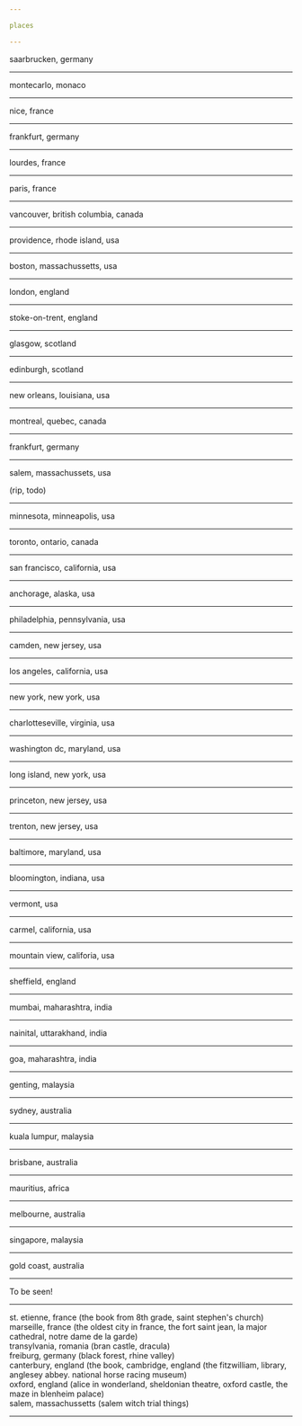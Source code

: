 ```yaml
---

places 

---
```


saarbrucken, germany

---

montecarlo, monaco

---

nice, france

---

frankfurt, germany

---

lourdes, france

---

paris, france

---

vancouver, british columbia, canada

---

providence, rhode island, usa

---

boston, massachussetts, usa

---

london, england

---

stoke-on-trent, england

---

glasgow, scotland

---

edinburgh, scotland

---

new orleans, louisiana, usa

---

montreal, quebec, canada

---

frankfurt, germany

---

salem, massachussets, usa

(rip, todo)

---

minnesota, minneapolis, usa

---

toronto, ontario, canada

---

san francisco, california, usa

---

anchorage, alaska, usa

---

philadelphia, pennsylvania, usa

---

camden, new jersey, usa

---

los angeles, california, usa

---

new york, new york, usa

---

charlotteseville, virginia, usa

---

washington dc, maryland, usa

---

long island, new york, usa

---

princeton, new jersey, usa

---

trenton, new jersey, usa

---

baltimore, maryland, usa

---

bloomington, indiana, usa

---

vermont, usa

---

carmel, california, usa

---

mountain view, califoria, usa

---

sheffield, england

---

mumbai, maharashtra, india

---

nainital, uttarakhand, india

---

goa, maharashtra, india

---

genting, malaysia

---

sydney, australia

---

kuala lumpur, malaysia

---

brisbane, australia 

---

mauritius, africa

---

melbourne, australia

---

singapore, malaysia

---

gold coast, australia

---

To be seen!

---

st. etienne, france (the book from 8th grade, saint stephen's church)  
marseille, france (the oldest city in france, the fort saint jean, la major cathedral, notre dame de la garde)  
transylvania, romania (bran castle, dracula)  
freiburg, germany (black forest, rhine valley)  
canterbury, england (the book, 
cambridge, england (the fitzwilliam, library, anglesey abbey. national horse racing museum)  
oxford, england (alice in wonderland, sheldonian theatre, oxford castle, the maze in blenheim palace)  
salem, massachussetts (salem witch trial things)
 
---
